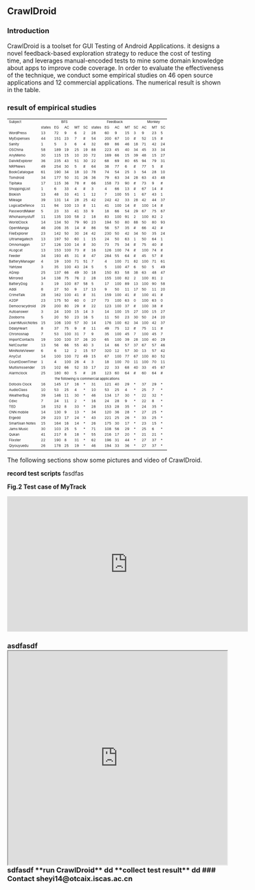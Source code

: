 ## CrawlDroid 
###  Introduction
CrawlDroid is a toolset for GUI Testing of Android Applications.  it designs a novel feedback-based exploration strategy to reduce the cost of testing time, and  leverages manual-encoded tests to mine some domain knowledge about apps to improve code coverage. In order to  evaluate the effectiveness of the technique, we conduct some  empirical studies on 46 open source applications and 12 commercial applications. The numerical result is shown in the table.
 
###  result of empirical studies
 <table border="0" style="font-size: 8px">
   <tr>
      <td>Subject</td>
      <td colspan="5" align="center">BFS</td>
      <td  colspan="5" align="center">Feedback</td>
      <td  colspan="3" align="center">Monkey</td>
   </tr>
   <tr>
      <td></td>
      <td>states</td>
      <td>EG</td>
      <td>AC</td>
      <td>MT</td>
      <td>SC</td>
      <td>states</td>
      <td>EG</td>
      <td>AC</td>
      <td>MT</td>
      <td>SC</td>
      <td>AC</td>
      <td>MT</td>
      <td>SC</td>
   </tr>
   <tr>
      <td>WordPress         </td>
      <td>13</td>
      <td>72</td>
      <td>9</td>
      <td>6</td>
      <td>2</td>
      <td>28</td>
      <td>60</td>
      <td>9</td>
      <td>15</td>
      <td>3</td>
      <td>9</td>
      <td>23</td>
      <td>5</td>
   </tr>
   <tr>
      <td>MyExpenses      </td>
      <td>44</td>
      <td>151</td>
      <td>23</td>
      <td>7</td>
      <td>#</td>
      <td>54</td>
      <td>200</td>
      <td>67</td>
      <td>10</td>
      <td>#</td>
      <td>52</td>
      <td>15</td>
      <td>#</td>
   </tr>
   <tr>
      <td>Sanity              </td>
      <td>1</td>
      <td>5</td>
      <td>3</td>
      <td>6</td>
      <td>4</td>
      <td>32</td>
      <td>69</td>
      <td>86</td>
      <td>46</td>
      <td>18</td>
      <td>71</td>
      <td>42</td>
      <td>24</td>
   </tr>
   <tr>
      <td>OSChina             </td>
      <td>58</td>
      <td>189</td>
      <td>19</td>
      <td>25</td>
      <td>19</td>
      <td>88</td>
      <td>223</td>
      <td>45</td>
      <td>40</td>
      <td>34</td>
      <td>45</td>
      <td>33</td>
      <td>34</td>
   </tr>
   <tr>
      <td>AnyMemo </td>
      <td>30</td>
      <td>115</td>
      <td>15</td>
      <td>10</td>
      <td>20</td>
      <td>72</td>
      <td>169</td>
      <td>66</td>
      <td>15</td>
      <td>39</td>
      <td>48</td>
      <td>15</td>
      <td>27</td>
   </tr>
   <tr>
      <td>DalvikExplorer    </td>
      <td>36</td>
      <td>235</td>
      <td>43</td>
      <td>51</td>
      <td>30</td>
      <td>22</td>
      <td>68</td>
      <td>69</td>
      <td>80</td>
      <td>65</td>
      <td>94</td>
      <td>79</td>
      <td>31</td>
   </tr>
   <tr>
      <td>NRPNews</td>
      <td>49</td>
      <td>254</td>
      <td>30</td>
      <td>5</td>
      <td>#</td>
      <td>64</td>
      <td>38</td>
      <td>77</td>
      <td>6</td>
      <td>#</td>
      <td>77</td>
      <td>5</td>
      <td>#</td>
   </tr>
   <tr>
      <td>BookCatalogue    </td>
      <td>61</td>
      <td>190</td>
      <td>34</td>
      <td>18</td>
      <td>10</td>
      <td>78</td>
      <td>74</td>
      <td>54</td>
      <td>25</td>
      <td>3</td>
      <td>54</td>
      <td>28</td>
      <td>10</td>
   </tr>
   <tr>
      <td>Tomdroid</td>
      <td>34</td>
      <td>177</td>
      <td>50</td>
      <td>31</td>
      <td>26</td>
      <td>36</td>
      <td>79</td>
      <td>63</td>
      <td>34</td>
      <td>28</td>
      <td>63</td>
      <td>43</td>
      <td>48</td>
   </tr>
   <tr>
      <td>Tipitaka              </td>
      <td>17</td>
      <td>115</td>
      <td>36</td>
      <td>78</td>
      <td>#</td>
      <td>66</td>
      <td>158</td>
      <td>73</td>
      <td>90</td>
      <td>#</td>
      <td>73</td>
      <td>9</td>
      <td>#</td>
   </tr>
   <tr>
      <td>ShoppingList          </td>
      <td>1</td>
      <td>6</td>
      <td>33</td>
      <td>4</td>
      <td>#</td>
      <td>3</td>
      <td>4</td>
      <td>66</td>
      <td>13</td>
      <td>#</td>
      <td>67</td>
      <td>14</td>
      <td>#</td>
   </tr>
   <tr>
      <td>Blokish</td>
      <td>13</td>
      <td>48</td>
      <td>33</td>
      <td>41</td>
      <td>1</td>
      <td>12</td>
      <td>7</td>
      <td>100</td>
      <td>55</td>
      <td>1</td>
      <td>67</td>
      <td>43</td>
      <td>1</td>
   </tr>
   <tr>
      <td>Mileage</td>
      <td>39</td>
      <td>131</td>
      <td>14</td>
      <td>28</td>
      <td>25</td>
      <td>42</td>
      <td>242</td>
      <td>42</td>
      <td>33</td>
      <td>28</td>
      <td>42</td>
      <td>44</td>
      <td>37</td>
   </tr>
   <tr>
      <td>LogicalDefence     </td>
      <td>11</td>
      <td>94</td>
      <td>100</td>
      <td>13</td>
      <td>#</td>
      <td>11</td>
      <td>41</td>
      <td>100</td>
      <td>14</td>
      <td>#</td>
      <td>100</td>
      <td>14</td>
      <td>#</td>
   </tr>
   <tr>
      <td>PasswordMaker     </td>
      <td>5</td>
      <td>23</td>
      <td>33</td>
      <td>41</td>
      <td>33</td>
      <td>9</td>
      <td>18</td>
      <td>66</td>
      <td>54</td>
      <td>29</td>
      <td>67</td>
      <td>75</td>
      <td>67</td>
   </tr>
   <tr>
      <td>Whohasmystuff      </td>
      <td>11</td>
      <td>135</td>
      <td>100</td>
      <td>58</td>
      <td>2</td>
      <td>18</td>
      <td>83</td>
      <td>100</td>
      <td>91</td>
      <td>2</td>
      <td>100</td>
      <td>82</td>
      <td>2</td>
   </tr>
   <tr>
      <td>WorldClock</td>
      <td>14</td>
      <td>134</td>
      <td>50</td>
      <td>79</td>
      <td>90</td>
      <td>23</td>
      <td>194</td>
      <td>50</td>
      <td>80</td>
      <td>88</td>
      <td>50</td>
      <td>80</td>
      <td>93</td>
   </tr>
   <tr>
      <td>OpenManga</td>
      <td>46</td>
      <td>206</td>
      <td>35</td>
      <td>14</td>
      <td>#</td>
      <td>86</td>
      <td>56</td>
      <td>57</td>
      <td>35</td>
      <td>#</td>
      <td>66</td>
      <td>42</td>
      <td>#</td>
   </tr>
   <tr>
      <td>FileExplorer</td>
      <td>23</td>
      <td>142</td>
      <td>50</td>
      <td>30</td>
      <td>24</td>
      <td>42</td>
      <td>230</td>
      <td>50</td>
      <td>42</td>
      <td>34</td>
      <td>50</td>
      <td>35</td>
      <td>24</td>
   </tr>
   <tr>
      <td>Ultramegatech</td>
      <td>13</td>
      <td>197</td>
      <td>50</td>
      <td>60</td>
      <td>1</td>
      <td>15</td>
      <td>24</td>
      <td>50</td>
      <td>63</td>
      <td>1</td>
      <td>50</td>
      <td>64</td>
      <td>1</td>
   </tr>
   <tr>
      <td>Omnomagon</td>
      <td>17</td>
      <td>126</td>
      <td>100</td>
      <td>14</td>
      <td>#</td>
      <td>30</td>
      <td>73</td>
      <td>75</td>
      <td>34</td>
      <td>#</td>
      <td>75</td>
      <td>40</td>
      <td>#</td>
   </tr>
   <tr>
      <td>ALogcat</td>
      <td>13</td>
      <td>153</td>
      <td>100</td>
      <td>73</td>
      <td>#</td>
      <td>16</td>
      <td>126</td>
      <td>100</td>
      <td>74</td>
      <td>#</td>
      <td>100</td>
      <td>74</td>
      <td>#</td>
   </tr>
   <tr>
      <td>Feeder</td>
      <td>34</td>
      <td>193</td>
      <td>45</td>
      <td>31</td>
      <td>#</td>
      <td>47</td>
      <td>284</td>
      <td>55</td>
      <td>64</td>
      <td>#</td>
      <td>45</td>
      <td>57</td>
      <td>#</td>
   </tr>
   <tr>
      <td>BatteryManager     </td>
      <td>4</td>
      <td>19</td>
      <td>100</td>
      <td>71</td>
      <td>51</td>
      <td>7</td>
      <td>4</td>
      <td>100</td>
      <td>71</td>
      <td>82</td>
      <td>100</td>
      <td>71</td>
      <td>61</td>
   </tr>
   <tr>
      <td>Yahtzee</td>
      <td>3</td>
      <td>35</td>
      <td>100</td>
      <td>43</td>
      <td>24</td>
      <td>5</td>
      <td>5</td>
      <td>100</td>
      <td>47</td>
      <td>6</td>
      <td>50</td>
      <td>5</td>
      <td>49</td>
   </tr>
   <tr>
      <td>AGrep                   </td>
      <td>25</td>
      <td>137</td>
      <td>66</td>
      <td>49</td>
      <td>30</td>
      <td>18</td>
      <td>150</td>
      <td>83</td>
      <td>58</td>
      <td>38</td>
      <td>63</td>
      <td>48</td>
      <td>47</td>
   </tr>
   <tr>
      <td>Mirrored</td>
      <td>14</td>
      <td>138</td>
      <td>75</td>
      <td>76</td>
      <td>2</td>
      <td>28</td>
      <td>155</td>
      <td>100</td>
      <td>82</td>
      <td>2</td>
      <td>100</td>
      <td>81</td>
      <td>2</td>
   </tr>
   <tr>
      <td>BatteryDog           </td>
      <td>3</td>
      <td>19</td>
      <td>100</td>
      <td>87</td>
      <td>58</td>
      <td>5</td>
      <td>17</td>
      <td>100</td>
      <td>89</td>
      <td>13</td>
      <td>100</td>
      <td>90</td>
      <td>58</td>
   </tr>
   <tr>
      <td>Addi</td>
      <td>8</td>
      <td>27</td>
      <td>50</td>
      <td>9</td>
      <td>17</td>
      <td>13</td>
      <td>9</td>
      <td>50</td>
      <td>11</td>
      <td>17</td>
      <td>50</td>
      <td>11</td>
      <td>20</td>
   </tr>
   <tr>
      <td>CrimeTalk             </td>
      <td>28</td>
      <td>162</td>
      <td>100</td>
      <td>41</td>
      <td>#</td>
      <td>31</td>
      <td>159</td>
      <td>100</td>
      <td>41</td>
      <td>#</td>
      <td>100</td>
      <td>41</td>
      <td>#</td>
   </tr>
   <tr>
      <td>A2DP </td>
      <td>23</td>
      <td>175</td>
      <td>50</td>
      <td>60</td>
      <td>0</td>
      <td>27</td>
      <td>73</td>
      <td>100</td>
      <td>63</td>
      <td>0</td>
      <td>100</td>
      <td>63</td>
      <td>0</td>
   </tr>
   <tr>
      <td>Democracydroid   </td>
      <td>29</td>
      <td>200</td>
      <td>80</td>
      <td>29</td>
      <td>#</td>
      <td>22</td>
      <td>123</td>
      <td>100</td>
      <td>37</td>
      <td>#</td>
      <td>100</td>
      <td>38</td>
      <td>#</td>
   </tr>
   <tr>
      <td>Autoanswer          </td>
      <td>3</td>
      <td>24</td>
      <td>100</td>
      <td>15</td>
      <td>14</td>
      <td>3</td>
      <td>14</td>
      <td>100</td>
      <td>15</td>
      <td>27</td>
      <td>100</td>
      <td>15</td>
      <td>27</td>
   </tr>
   <tr>
      <td>Zooborns            </td>
      <td>5</td>
      <td>20</td>
      <td>50</td>
      <td>23</td>
      <td>16</td>
      <td>5</td>
      <td>11</td>
      <td>50</td>
      <td>23</td>
      <td>30</td>
      <td>50</td>
      <td>24</td>
      <td>20</td>
   </tr>
   <tr>
      <td>LearnMusicNotes </td>
      <td>15</td>
      <td>106</td>
      <td>100</td>
      <td>57</td>
      <td>30</td>
      <td>14</td>
      <td>176</td>
      <td>100</td>
      <td>62</td>
      <td>34</td>
      <td>100</td>
      <td>42</td>
      <td>37</td>
   </tr>
   <tr>
      <td>DdalyHeart            </td>
      <td>8</td>
      <td>37</td>
      <td>75</td>
      <td>9</td>
      <td>#</td>
      <td>11</td>
      <td>49</td>
      <td>75</td>
      <td>12</td>
      <td>#</td>
      <td>75</td>
      <td>11</td>
      <td>#</td>
   </tr>
   <tr>
      <td>Chronosnap          </td>
      <td>7</td>
      <td>53</td>
      <td>100</td>
      <td>31</td>
      <td>7</td>
      <td>9</td>
      <td>35</td>
      <td>100</td>
      <td>45</td>
      <td>7</td>
      <td>100</td>
      <td>45</td>
      <td>7</td>
   </tr>
   <tr>
      <td>ImportContacts      </td>
      <td>19</td>
      <td>100</td>
      <td>100</td>
      <td>37</td>
      <td>26</td>
      <td>20</td>
      <td>65</td>
      <td>100</td>
      <td>39</td>
      <td>28</td>
      <td>100</td>
      <td>40</td>
      <td>29</td>
   </tr>
   <tr>
      <td>NetCounter           </td>
      <td>13</td>
      <td>56</td>
      <td>66</td>
      <td>55</td>
      <td>40</td>
      <td>3</td>
      <td>14</td>
      <td>66</td>
      <td>57</td>
      <td>37</td>
      <td>67</td>
      <td>57</td>
      <td>46</td>
   </tr>
   <tr>
      <td>MiniNoteViewer      </td>
      <td>6</td>
      <td>6</td>
      <td>12</td>
      <td>2</td>
      <td>15</td>
      <td>57</td>
      <td>320</td>
      <td>12</td>
      <td>57</td>
      <td>30</td>
      <td>13</td>
      <td>57</td>
      <td>42</td>
   </tr>
   <tr>
      <td>AnyCut                </td>
      <td>14</td>
      <td>100</td>
      <td>100</td>
      <td>72</td>
      <td>49</td>
      <td>15</td>
      <td>67</td>
      <td>100</td>
      <td>77</td>
      <td>67</td>
      <td>100</td>
      <td>80</td>
      <td>52</td>
   </tr>
   <tr>
      <td>CountDownTimer   </td>
      <td>1</td>
      <td>4</td>
      <td>100</td>
      <td>26</td>
      <td>4</td>
      <td>3</td>
      <td>18</td>
      <td>100</td>
      <td>70</td>
      <td>11</td>
      <td>100</td>
      <td>70</td>
      <td>11</td>
   </tr>
   <tr>
      <td>Multismssender     </td>
      <td>15</td>
      <td>102</td>
      <td>66</td>
      <td>52</td>
      <td>33</td>
      <td>17</td>
      <td>22</td>
      <td>33</td>
      <td>68</td>
      <td>40</td>
      <td>33</td>
      <td>45</td>
      <td>67</td>
   </tr>
   <tr>
      <td>Alarmclock           </td>
      <td>25</td>
      <td>180</td>
      <td>60</td>
      <td>5</td>
      <td>#</td>
      <td>28</td>
      <td>123</td>
      <td>60</td>
      <td>64</td>
      <td>#</td>
      <td>60</td>
      <td>64</td>
      <td>#</td>
   </tr>
   <tr>
      <td colspan="14" align="center">the following is commercial applications </td>
   </tr>
   <tr>
      <td>Dotools Clock   </td>
      <td>16</td>
      <td>145</td>
      <td>17</td>
      <td>16</td>
      <td>*</td>
      <td>31</td>
      <td>121</td>
      <td>40</td>
      <td>29</td>
      <td>*</td>
      <td>37</td>
      <td>29</td>
      <td>*</td>
   </tr>
   <tr>
      <td>AudioClass        </td>
      <td>10</td>
      <td>53</td>
      <td>25</td>
      <td>4</td>
      <td>*</td>
      <td>10</td>
      <td>53</td>
      <td>25</td>
      <td>4</td>
      <td>*</td>
      <td>25</td>
      <td>7</td>
      <td>*</td>
   </tr>
   <tr>
      <td>WeatherBug       </td>
      <td>39</td>
      <td>146</td>
      <td>11</td>
      <td>30</td>
      <td>*</td>
      <td>46</td>
      <td>134</td>
      <td>17</td>
      <td>30</td>
      <td>*</td>
      <td>22</td>
      <td>32</td>
      <td>*</td>
   </tr>
   <tr>
      <td>Cdxc                </td>
      <td>7</td>
      <td>24</td>
      <td>11</td>
      <td>2</td>
      <td>*</td>
      <td>16</td>
      <td>24</td>
      <td>28</td>
      <td>9</td>
      <td>*</td>
      <td>22</td>
      <td>8</td>
      <td>*</td>
   </tr>
   <tr>
      <td>TED                  </td>
      <td>18</td>
      <td>152</td>
      <td>8</td>
      <td>33</td>
      <td>*</td>
      <td>28</td>
      <td>153</td>
      <td>28</td>
      <td>35</td>
      <td>*</td>
      <td>24</td>
      <td>35</td>
      <td>*</td>
   </tr>
   <tr>
      <td>CNN mobile        </td>
      <td>14</td>
      <td>130</td>
      <td>9</td>
      <td>13</td>
      <td>*</td>
      <td>34</td>
      <td>120</td>
      <td>36</td>
      <td>28</td>
      <td>*</td>
      <td>27</td>
      <td>25</td>
      <td>*</td>
   </tr>
   <tr>
      <td>Ergedd              </td>
      <td>29</td>
      <td>223</td>
      <td>17</td>
      <td>24</td>
      <td>*</td>
      <td>43</td>
      <td>221</td>
      <td>25</td>
      <td>26</td>
      <td>*</td>
      <td>33</td>
      <td>25</td>
      <td>*</td>
   </tr>
   <tr>
      <td>Smartisan Notes  </td>
      <td>15</td>
      <td>164</td>
      <td>16</td>
      <td>14</td>
      <td>*</td>
      <td>26</td>
      <td>175</td>
      <td>30</td>
      <td>17</td>
      <td>*</td>
      <td>23</td>
      <td>15</td>
      <td>*</td>
   </tr>
   <tr>
      <td>Jams Music         </td>
      <td>30</td>
      <td>103</td>
      <td>25</td>
      <td>5</td>
      <td>*</td>
      <td>71</td>
      <td>108</td>
      <td>56</td>
      <td>29</td>
      <td>*</td>
      <td>25</td>
      <td>6</td>
      <td>*</td>
   </tr>
   <tr>
      <td>Qukan                </td>
      <td>41</td>
      <td>217</td>
      <td>8</td>
      <td>18</td>
      <td>*</td>
      <td>55</td>
      <td>216</td>
      <td>17</td>
      <td>20</td>
      <td>*</td>
      <td>21</td>
      <td>21</td>
      <td>*</td>
   </tr>
   <tr>
      <td>Flixster              </td>
      <td>22</td>
      <td>190</td>
      <td>8</td>
      <td>31</td>
      <td>*</td>
      <td>62</td>
      <td>196</td>
      <td>31</td>
      <td>44</td>
      <td>*</td>
      <td>27</td>
      <td>37</td>
      <td>*</td>
   </tr>
   <tr>
      <td>Qiyouyuedu       </td>
      <td>26</td>
      <td>178</td>
      <td>25</td>
      <td>19</td>
      <td>*</td>
      <td>46</td>
      <td>194</td>
      <td>33</td>
      <td>36</td>
      <td>*</td>
      <td>27</td>
      <td>37</td>
      <td>*</td>
   </tr>
   <tr>
      <td></td>
   </tr>
</table>

The following sections show some  pictures and video of CrawlDroid.

**record test scripts**
fasdfas
<p class="pic-title"><strong>Fig.2 Test case of MyTrack</strong></p>

<iframe align="middle" width="560" height="315" src="https://www.youtube.com/embed/D-UOJOryFig" frameborder="0" allowfullscreen></iframe>

<h3>
asdfasdf
<iframe height=498 width=510 src="https://pan.baidu.com/s/1hr59hcg"></iframe>
sdfasdf
**run CrawlDroid**
dd
**collect test result**
dd
### Contact
sheyi14@otcaix.iscas.ac.cn

